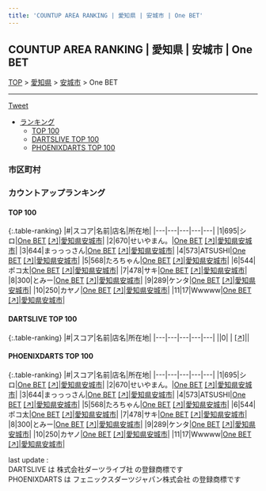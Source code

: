 ```yaml
---
title: 'COUNTUP AREA RANKING | 愛知県 | 安城市 | One BET'
---
```

## COUNTUP AREA RANKING | 愛知県 | 安城市 | One BET

[TOP](/darts/rank/) > [愛知県](/darts/rank/愛知県/) > [安城市](/darts/rank/愛知県/安城市/) > One BET

___

<a href="https://twitter.com/share?ref_src=twsrc%5Etfw" data-text="COUNTUP AREA RANKING | 愛知県安城市One BET" class="twitter-share-button" data-hashtags="DARTSLIVE,PHOENIXDARTS,darts,ダーツ" data-show-count="false">Tweet</a>

* [ランキング](#カウントアップランキング)
    * [TOP 100](#top-100)
    * [DARTSLIVE TOP 100](#dartslive-top-100)
    * [PHOENIXDARTS TOP 100](#phoenixdarts-top-100)

### 市区町村

<ul>

</ul>

### カウントアップランキング

#### TOP 100



{:.table-ranking}
|#|スコア|名前|店名|所在地|
|---|---|---|---|---|
|1|695|<span class="rank-name-pd">シロ</span>|<a href="/darts/rank/shops/95338.html">One BET</a> <a href="https://vs.phoenixdarts.com/jp/shop/shopDetailInfo/s_95338?s_seq=95338">[↗]</a>|<a href="/darts/rank/愛知県/安城市">愛知県安城市</a>|
|2|670|<span class="rank-name-pd">せいやまん。</span>|<a href="/darts/rank/shops/95338.html">One BET</a> <a href="https://vs.phoenixdarts.com/jp/shop/shopDetailInfo/s_95338?s_seq=95338">[↗]</a>|<a href="/darts/rank/愛知県/安城市">愛知県安城市</a>|
|3|644|<span class="rank-name-pd">まっっっさん</span>|<a href="/darts/rank/shops/95338.html">One BET</a> <a href="https://vs.phoenixdarts.com/jp/shop/shopDetailInfo/s_95338?s_seq=95338">[↗]</a>|<a href="/darts/rank/愛知県/安城市">愛知県安城市</a>|
|4|573|<span class="rank-name-pd">ATSUSHI</span>|<a href="/darts/rank/shops/95338.html">One BET</a> <a href="https://vs.phoenixdarts.com/jp/shop/shopDetailInfo/s_95338?s_seq=95338">[↗]</a>|<a href="/darts/rank/愛知県/安城市">愛知県安城市</a>|
|5|568|<span class="rank-name-pd">たろちゃん</span>|<a href="/darts/rank/shops/95338.html">One BET</a> <a href="https://vs.phoenixdarts.com/jp/shop/shopDetailInfo/s_95338?s_seq=95338">[↗]</a>|<a href="/darts/rank/愛知県/安城市">愛知県安城市</a>|
|6|544|<span class="rank-name-pd">ポコ太</span>|<a href="/darts/rank/shops/95338.html">One BET</a> <a href="https://vs.phoenixdarts.com/jp/shop/shopDetailInfo/s_95338?s_seq=95338">[↗]</a>|<a href="/darts/rank/愛知県/安城市">愛知県安城市</a>|
|7|478|<span class="rank-name-pd">サキ</span>|<a href="/darts/rank/shops/95338.html">One BET</a> <a href="https://vs.phoenixdarts.com/jp/shop/shopDetailInfo/s_95338?s_seq=95338">[↗]</a>|<a href="/darts/rank/愛知県/安城市">愛知県安城市</a>|
|8|300|<span class="rank-name-pd">とみー</span>|<a href="/darts/rank/shops/95338.html">One BET</a> <a href="https://vs.phoenixdarts.com/jp/shop/shopDetailInfo/s_95338?s_seq=95338">[↗]</a>|<a href="/darts/rank/愛知県/安城市">愛知県安城市</a>|
|9|289|<span class="rank-name-pd">ケンタ</span>|<a href="/darts/rank/shops/95338.html">One BET</a> <a href="https://vs.phoenixdarts.com/jp/shop/shopDetailInfo/s_95338?s_seq=95338">[↗]</a>|<a href="/darts/rank/愛知県/安城市">愛知県安城市</a>|
|10|250|<span class="rank-name-pd">カヤノ</span>|<a href="/darts/rank/shops/95338.html">One BET</a> <a href="https://vs.phoenixdarts.com/jp/shop/shopDetailInfo/s_95338?s_seq=95338">[↗]</a>|<a href="/darts/rank/愛知県/安城市">愛知県安城市</a>|
|11|17|<span class="rank-name-pd">Wwwww</span>|<a href="/darts/rank/shops/95338.html">One BET</a> <a href="https://vs.phoenixdarts.com/jp/shop/shopDetailInfo/s_95338?s_seq=95338">[↗]</a>|<a href="/darts/rank/愛知県/安城市">愛知県安城市</a>|


#### DARTSLIVE TOP 100



{:.table-ranking}
|#|スコア|名前|店名|所在地|
|---|---|---|---|---|
||0|<span class="rank-name-dl"> </span>|<a href="/darts/rank/shops/.html"></a> <a href="">[↗]</a>|<a href="/darts/rank//"></a>|


#### PHOENIXDARTS TOP 100



{:.table-ranking}
|#|スコア|名前|店名|所在地|
|---|---|---|---|---|
|1|695|<span class="rank-name-pd">シロ</span>|<a href="/darts/rank/shops/95338.html">One BET</a> <a href="https://vs.phoenixdarts.com/jp/shop/shopDetailInfo/s_95338?s_seq=95338">[↗]</a>|<a href="/darts/rank/愛知県/安城市">愛知県安城市</a>|
|2|670|<span class="rank-name-pd">せいやまん。</span>|<a href="/darts/rank/shops/95338.html">One BET</a> <a href="https://vs.phoenixdarts.com/jp/shop/shopDetailInfo/s_95338?s_seq=95338">[↗]</a>|<a href="/darts/rank/愛知県/安城市">愛知県安城市</a>|
|3|644|<span class="rank-name-pd">まっっっさん</span>|<a href="/darts/rank/shops/95338.html">One BET</a> <a href="https://vs.phoenixdarts.com/jp/shop/shopDetailInfo/s_95338?s_seq=95338">[↗]</a>|<a href="/darts/rank/愛知県/安城市">愛知県安城市</a>|
|4|573|<span class="rank-name-pd">ATSUSHI</span>|<a href="/darts/rank/shops/95338.html">One BET</a> <a href="https://vs.phoenixdarts.com/jp/shop/shopDetailInfo/s_95338?s_seq=95338">[↗]</a>|<a href="/darts/rank/愛知県/安城市">愛知県安城市</a>|
|5|568|<span class="rank-name-pd">たろちゃん</span>|<a href="/darts/rank/shops/95338.html">One BET</a> <a href="https://vs.phoenixdarts.com/jp/shop/shopDetailInfo/s_95338?s_seq=95338">[↗]</a>|<a href="/darts/rank/愛知県/安城市">愛知県安城市</a>|
|6|544|<span class="rank-name-pd">ポコ太</span>|<a href="/darts/rank/shops/95338.html">One BET</a> <a href="https://vs.phoenixdarts.com/jp/shop/shopDetailInfo/s_95338?s_seq=95338">[↗]</a>|<a href="/darts/rank/愛知県/安城市">愛知県安城市</a>|
|7|478|<span class="rank-name-pd">サキ</span>|<a href="/darts/rank/shops/95338.html">One BET</a> <a href="https://vs.phoenixdarts.com/jp/shop/shopDetailInfo/s_95338?s_seq=95338">[↗]</a>|<a href="/darts/rank/愛知県/安城市">愛知県安城市</a>|
|8|300|<span class="rank-name-pd">とみー</span>|<a href="/darts/rank/shops/95338.html">One BET</a> <a href="https://vs.phoenixdarts.com/jp/shop/shopDetailInfo/s_95338?s_seq=95338">[↗]</a>|<a href="/darts/rank/愛知県/安城市">愛知県安城市</a>|
|9|289|<span class="rank-name-pd">ケンタ</span>|<a href="/darts/rank/shops/95338.html">One BET</a> <a href="https://vs.phoenixdarts.com/jp/shop/shopDetailInfo/s_95338?s_seq=95338">[↗]</a>|<a href="/darts/rank/愛知県/安城市">愛知県安城市</a>|
|10|250|<span class="rank-name-pd">カヤノ</span>|<a href="/darts/rank/shops/95338.html">One BET</a> <a href="https://vs.phoenixdarts.com/jp/shop/shopDetailInfo/s_95338?s_seq=95338">[↗]</a>|<a href="/darts/rank/愛知県/安城市">愛知県安城市</a>|
|11|17|<span class="rank-name-pd">Wwwww</span>|<a href="/darts/rank/shops/95338.html">One BET</a> <a href="https://vs.phoenixdarts.com/jp/shop/shopDetailInfo/s_95338?s_seq=95338">[↗]</a>|<a href="/darts/rank/愛知県/安城市">愛知県安城市</a>|


<div class="footer border-top border-gray-light mt-5 pt-3 text-right text-gray">
    last update : <span style="font-weight: italic" id="foot_last_modified"></span><br />
    DARTSLIVE は 株式会社ダーツライブ社 の登録商標です<br />
    PHOENIXDARTS は フェニックスダーツジャパン株式会社 の登録商標です<br />
</div>

<script src="https://cdnjs.cloudflare.com/ajax/libs/jquery.tablesorter/2.31.3/js/jquery.tablesorter.min.js" integrity="sha512-qzgd5cYSZcosqpzpn7zF2ZId8f/8CHmFKZ8j7mU4OUXTNRd5g+ZHBPsgKEwoqxCtdQvExE5LprwwPAgoicguNg==" crossorigin="anonymous" referrerpolicy="no-referrer"></script>
<link rel="stylesheet" href="https://cdnjs.cloudflare.com/ajax/libs/jquery.tablesorter/2.31.3/css/theme.default.min.css" integrity="sha512-wghhOJkjQX0Lh3NSWvNKeZ0ZpNn+SPVXX1Qyc9OCaogADktxrBiBdKGDoqVUOyhStvMBmJQ8ZdMHiR3wuEq8+w==" crossorigin="anonymous" referrerpolicy="no-referrer" />
<script>
$(function() {
    $(".table-ranking").tablesorter({sortList:[[0, 0]]});
    $("#foot_last_modified").text(formatDate(new Date(document.lastModified), 'yyyy-MM-dd HH:mm:ss'));
});
</script>

<script async src="https://platform.twitter.com/widgets.js" charset="utf-8"></script>